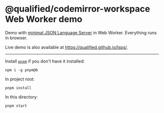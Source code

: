 # @qualified/codemirror-workspace Web Worker demo

Demo with [minimal JSON Language Server][json-ls] in Web Worker.
Everything runs in browser.

Live demo is also available at https://qualified.github.io/lsps/.

---

Install [`pnpm`] if you don't have it installed:

```
npm i -g pnpm@6
```

In project root:

```
pnpm install
```

In this directory:

```
pnpm start
```

[json-ls]: ./src/worker.ts
[`pnpm`]: https://pnpm.js.org/
